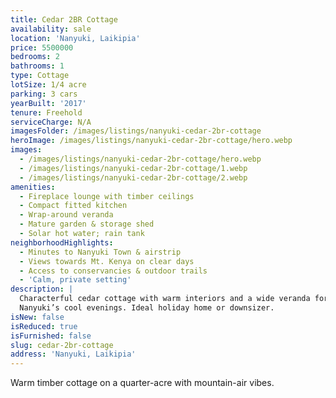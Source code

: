 ```yaml
---
title: Cedar 2BR Cottage
availability: sale
location: 'Nanyuki, Laikipia'
price: 5500000
bedrooms: 2
bathrooms: 1
type: Cottage
lotSize: 1/4 acre
parking: 3 cars
yearBuilt: '2017'
tenure: Freehold
serviceCharge: N/A
imagesFolder: /images/listings/nanyuki-cedar-2br-cottage
heroImage: /images/listings/nanyuki-cedar-2br-cottage/hero.webp
images:
  - /images/listings/nanyuki-cedar-2br-cottage/hero.webp
  - /images/listings/nanyuki-cedar-2br-cottage/1.webp
  - /images/listings/nanyuki-cedar-2br-cottage/2.webp
amenities:
  - Fireplace lounge with timber ceilings
  - Compact fitted kitchen
  - Wrap-around veranda
  - Mature garden & storage shed
  - Solar hot water; rain tank
neighborhoodHighlights:
  - Minutes to Nanyuki Town & airstrip
  - Views towards Mt. Kenya on clear days
  - Access to conservancies & outdoor trails
  - 'Calm, private setting'
description: |
  Characterful cedar cottage with warm interiors and a wide veranda for
  Nanyuki’s cool evenings. Ideal holiday home or downsizer.
isNew: false
isReduced: true
isFurnished: false
slug: cedar-2br-cottage
address: 'Nanyuki, Laikipia'
---
```

Warm timber cottage on a quarter-acre with mountain-air vibes.
